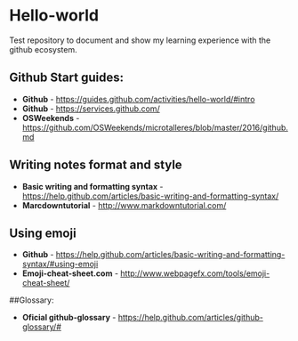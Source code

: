 # Hello-world
Test repository to document and show my learning experience with the github ecosystem.
## Github Start guides:
- **Github** - https://guides.github.com/activities/hello-world/#intro
- **Github** - https://services.github.com/
- **OSWeekends** - https://github.com/OSWeekends/microtalleres/blob/master/2016/github.md

## Writing notes format and style
- **Basic writing and formatting syntax** - https://help.github.com/articles/basic-writing-and-formatting-syntax/
- **Marcdowntutorial** - http://www.markdowntutorial.com/

## Using emoji
- **Github** - https://help.github.com/articles/basic-writing-and-formatting-syntax/#using-emoji
- **Emoji-cheat-sheet.com** - http://www.webpagefx.com/tools/emoji-cheat-sheet/

##Glossary:
- **Oficial github-glossary** - https://help.github.com/articles/github-glossary/#
